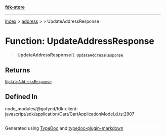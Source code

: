 [**fdk-store**](../../../README.md)
***

[Index](../../../API.md) > [address](../../README.md) > [<internal>](../README.md) > UpdateAddressResponse

# Function: UpdateAddressResponse

> **UpdateAddressResponse**(): [`UpdateAddressResponse`](../type-aliases/type-alias.UpdateAddressResponse.md)

## Returns

[`UpdateAddressResponse`](../type-aliases/type-alias.UpdateAddressResponse.md)

## Defined In

node\_modules/@gofynd/fdk-client-javascript/sdk/application/Cart/CartApplicationModel.d.ts:2907

***
Generated using [TypeDoc](https://typedoc.org/) and [typedoc-plugin-markdown](https://www.npmjs.com/package/typedoc-plugin-markdown)
